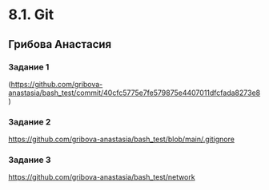 # 8.1. Git  
## Грибова Анастасия  
### Задание 1  
(https://github.com/gribova-anastasia/bash_test/commit/40cfc5775e7fe579875e4407011dfcfada8273e8)  
### Задание 2  
https://github.com/gribova-anastasia/bash_test/blob/main/.gitignore  
### Задание 3  
https://github.com/gribova-anastasia/bash_test/network  
